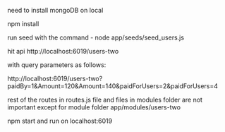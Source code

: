 need to install mongoDB on local

npm install

run seed with the command - node app/seeds/seed_users.js

hit api http://localhost:6019/users-two

with query parameters as follows:

http://localhost:6019/users-two?paidBy=1&Amount=120&Amount=140&paidForUsers=2&paidForUsers=4

rest of the routes in routes.js file and files in modules folder are not important except for module folder app/modules/users-two

npm start and run on localhost:6019
